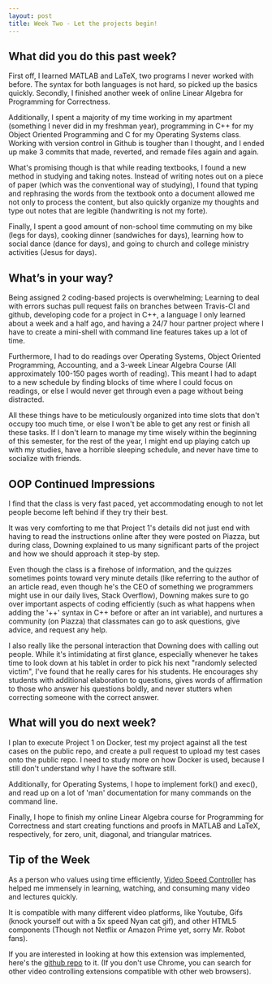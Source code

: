 ```yaml
---
layout: post
title: Week Two - Let the projects begin!
---
```


What did you do this past week?
------
First off, I learned MATLAB and LaTeX, two programs I never worked with before. The syntax for both languages is not hard, so picked up the basics quickly. Secondly, I finished another week of online Linear Algebra for Programming for Correctness.

Additionally, I spent a majority of my time working in my apartment (something I never did in my freshman year), programming in C++ for my Object Oriented Programming and C for my Operating Systems class. Working with version control in Github is tougher than I thought, and I ended up make 3 commits that made, reverted, and remade files again and again.

What's promising though is that while reading textbooks, I found a new method in studying and taking notes. Instead of writing notes out on a piece of paper (which was the conventional way of studying), I found that typing and rephrasing the words from the textbook onto a document allowed me not only to process the content, but also quickly organize my thoughts and type out notes that are legible (handwriting is not my forte).

Finally, I spent a good amount of non-school time commuting on my bike (legs for days), cooking dinner (sandwiches for days), learning how to social dance (dance for days), and going to church and college ministry activities (Jesus for days).


What’s in your way?
------
Being assigned 2 coding-based projects is overwhelming; Learning to deal with errors suchas pull request fails on branches between Travis-CI and github, developing code for a project in C++, a language I only learned about a week and a half ago, and having a 24/7 hour partner project where I have to create a mini-shell with command line features takes up a lot of time.

Furthermore, I had to do readings over Operating Systems, Object Oriented Programming, Accounting, and a 3-week Linear Algebra Course (All approximately 100-150 pages worth of reading). This meant I had to adapt to a new schedule by finding blocks of time where I could focus on readings, or else I would never get through even a page without being distracted.

All these things have to be meticulously organized into time slots that don't occupy too much time, or else I won't be able to get any rest or finish all these tasks. If I don't learn to manage my time wisely within the beginning of this semester, for the rest of the year, I might end up playing catch up with my studies, have a horrible sleeping schedule, and never have time to socialize with friends.


OOP Continued Impressions
------
I find that the class is very fast paced, yet accommodating enough to not let people become left behind if they try their best.

It was very comforting to me that Project 1's details did not just end with having to read the instructions online after they were posted on Piazza, but during class, Downing explained to us many significant parts of the project and how we should approach it step-by step.

Even though the class is a firehose of information, and the quizzes sometimes points toward very minute details (like referring to the author of an article read, even though he's the CEO of something we programmers might use in our daily lives, Stack Overflow), Downing makes sure to go over important aspects of coding efficiently (such as what happens when adding the '++' syntax in C++ before or after an int variable), and nurtures a community (on Piazza) that classmates can go to ask questions, give advice, and request any help.

I also really like the personal interaction that Downing does with calling out people. While it's intimidating at first glance, especially whenever he takes time to look down at his tablet in order to pick his next "randomly selected victim", I've found that he really cares for his students. He encourages shy students with additional elaboration to questions, gives words of affirmation to those who answer his questions boldly, and never stutters when correcting someone with the correct answer.


What will you do next week?
------
I plan to execute Project 1 on Docker, test my project against all the test cases on the public repo, and create a pull request to upload my test cases onto the public repo. I need to study more on how Docker is used, because I still don't understand why I have the software still.

Additionally, for Operating Systems, I hope to implement fork() and exec(), and read up on a lot of 'man' documentation for many commands on the command line.

Finally, I hope to finish my online Linear Algebra course for Programming for Correctness and start creating functions and proofs in MATLAB and LaTeX, respectively, for zero, unit, diagonal, and triangular matrices.


Tip of the Week
------
As a person who values using time efficiently, [Video Speed Controller](https://chrome.google.com/webstore/detail/video-speed-controller/nffaoalbilbmmfgbnbgppjihopabppdk?hl=en) has helped me immensely in learning, watching, and consuming many video and lectures quickly.

It is compatible with many different video platforms, like Youtube, Gifs (knock yourself out with a 5x speed Nyan cat gif), and other HTML5 components (Though not Netflix or Amazon Prime yet, sorry Mr. Robot fans).

If you are interested in looking at how this extension was implemented, here's the [github repo](https://github.com/igrigorik/videospeed) to it. (If you don't use Chrome, you can search for other video controlling extensions compatible with other web browsers).
